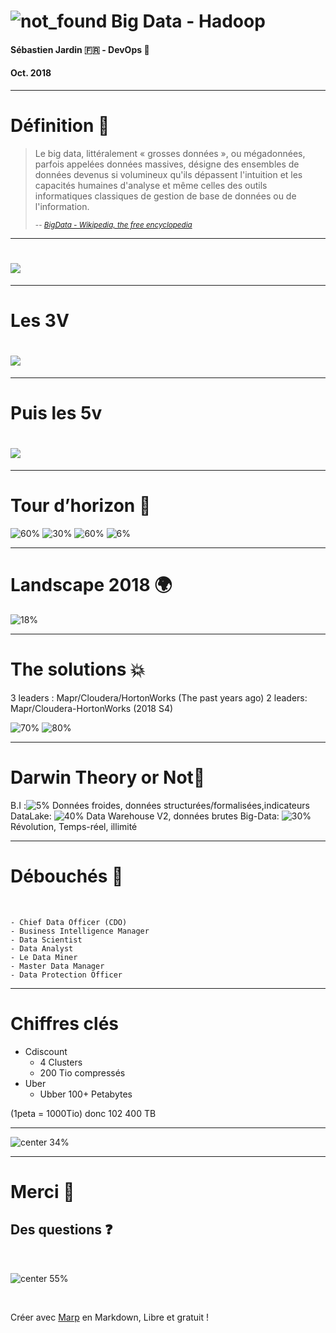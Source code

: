 <!-- $theme: gaia -->
![](images/ITS-Group-Logo.png "not_found")
Big Data - Hadoop
===
#### Sébastien Jardin :fr: - DevOps :metal: ####
#### Oct. 2018 ####

---
# Définition :book: #

>Le big data, littéralement « grosses données », ou mégadonnées, parfois appelées données massives, désigne des ensembles de données devenus si volumineux qu'ils dépassent l'intuition et les capacités humaines d'analyse et même celles des outils informatiques classiques de gestion de base de données ou de l'information.
>
> <small>-- *[BigData - Wikipedia, the free encyclopedia](https://fr.wikipedia.org/wiki/Big_data)*</small>

---
# ![](images/bigdata_3_phrases.png)
---

# Les 3V
# ![](images/les_3v.png)

---

# Puis les 5v
# ![](images/les_5v.png)

---
# Tour d’horizon :telescope: #
![60%](images/hadoop_logo.png "not_found") ![30%](images/Hive_logo.svg "not_found")
![60%](images/Apache_spark.png "not_found") ![6%](images/Apache_Hue.png "not_found")

---

# Landscape 2018 :earth_africa: #
![18%](images/Landscape_big_data_2018.png "not_found")


---
# The solutions :collision:
3 leaders : Mapr/Cloudera/HortonWorks (The past years ago)
2 leaders: Mapr/Cloudera-HortonWorks (2018 S4)

![70%](images/partnerships.png "not_found" ) ![80%](images/logo_mapr.png "not_found")

---
# Darwin Theory or Not:crystal_ball: #

B.I :![5%](images/circle1.png "not_found" ) Données froides, données structurées/formalisées,indicateurs
DataLake: ![40%](images/circle2.png "not_found" ) Data Warehouse V2, données brutes
Big-Data: ![30%](images/circle3.png "not_found" ) Révolution, Temps-réel, illimité

---
# Débouchés :briefcase: #

<br />

```
- Chief Data Officer (CDO)
- Business Intelligence Manager
- Data Scientist
- Data Analyst
- Le Data Miner
- Master Data Manager
- Data Protection Officer
```
---
# Chiffres clés #

- Cdiscount
  - 4 Clusters
  -  200 Tio compressés
- Uber
  - Ubber 100+ Petabytes

(1peta = 1000Tio) donc 102 400 TB

---

![center 34%](images/10_chiffres_bigdata.png "not_found" )

---
# Merci :pray: #
## Des questions :question: ##
<br />

![center 55%](images/question.jpg)

<br />

Créer avec [Marp](https://yhatt.github.io/marp/) en Markdown, Libre et gratuit !

<!-- $theme: gaia -->
